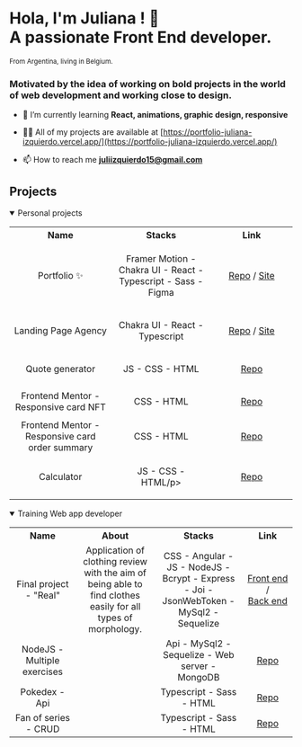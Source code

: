 # Hola, I'm Juliana ! 👋<br>A passionate Front End developer.
<small>From Argentina, living in Belgium.</small>
<br>

<h3>Motivated by the idea of working on bold projects in the world of web development and working close to design.</h3>

- 🌱 I’m currently learning **React, animations, graphic design, responsive**

- 👨‍💻 All of my projects are available at [https://portfolio-juliana-izquierdo.vercel.app/](https://portfolio-juliana-izquierdo.vercel.app/)

- 📫 How to reach me **juliizquierdo15@gmail.com**

## Projects

<details open>
    <summary>Personal projects</summary>
    <p>
        <table align="center">
            <tr align="center">
                <th width="400px"> Name </th>
                <th width="400px"> Stacks </th>
                <th width="400px"> Link </th>
            </tr>
            <tr align="center">
                <td>Portfolio ✨</td>
                <td>
                    <p>Framer Motion - Chakra UI - React - Typescript - Sass - Figma</p>
                </td>
                <td>
                    <a href="https://github.com/juliizq/portfolio-juliana-izquierdo">Repo</a> /
                    <a href="https://portfolio-juliana-izquierdo.vercel.app/">Site</a>
                </td>
            </tr>
            <tr align="center">
               <td>Landing Page Agency</td>
               <td>
                    <p>Chakra UI - React - Typescript</p>
               </td>
                <td>
                    <a href="https://github.com/juliizq/landingpage-react">Repo</a> /
                    <a href="https://agency-landing-react-ts.vercel.app/">Site</a>
                </td>
            </tr>
            <tr align="center">
                <td>Quote generator</td>
                <td>
                    <p>JS - CSS - HTML</p>
                </td>
                <td>
                    <a href="https://github.com/juliizq/quote-generator-js">Repo</a>
                </td>
            </tr>
           <tr align="center">
                <td>Frontend Mentor - Responsive card NFT</td>
                <td>
                    <p>CSS - HTML</p>
                </td>
                <td>
                    <a href="https://github.com/juliizq/nft-preview-card-component">Repo</a>
                </td>
            </tr>
            <tr align="center">
                <td>Frontend Mentor - Responsive card order summary</td>
                <td>
                    <p>CSS - HTML</p>
                </td>
                <td>
                    <a href="https://github.com/juliizq/juliizq.github.io">Repo</a>
                </td>
            </tr>
            <tr align="center">
                <td>Calculator</td>
                <td>
                    <p>JS - CSS - HTML/p>
                </td>
                <td>
                    <a href="https://github.com/juliizq/calculator-js">Repo</a>
                </td>
            </tr>
        </table>
    </p>
</details>
<details open>
    <summary>Training Web app developer</summary>
    <p>
        <table align="center">
            <tr align="center">
                <th width="400px"> Name </th>
                <th width="400px"> About </th>
                <th width="400px"> Stacks </th>
                <th width="400px"> Link </th>
            </tr>
            <tr align="center">
                <td>Final project - "Real" </td>
                <td>Application of clothing review with the aim of being able to find clothes easily for all types of morphology.</td>
                <td>CSS - Angular - JS - NodeJS - Bcrypt - Express - Joi - JsonWebToken - MySql2 - Sequelize</td>
                <td>
                    <a href="https://github.com/juliizq/real_angular">Front end</a> / <br />
                    <a href="https://github.com/juliizq/real_nodejs">Back end</a>
                </td>
            </tr>
            <tr align="center">
                <td>NodeJS - Multiple exercises</td>
                <td></td>
                <td>Api - MySql2 - Sequelize - Web server - MongoDB</td>
                <td>
                    <a href="https://github.com/juliizq/NodeJSCourse">Repo</a>
                </td>
            </tr>
            <tr align="center">
                <td>Pokedex - Api</td>
                <td></td>
                <td>Typescript - Sass - HTML</td>
                <td>
                    <a href="https://github.com/juliizq/pokedex-angular">Repo</a>
                </td>
            </tr>
            <tr align="center">
                <td>Fan of series - CRUD</td>
                <td></td>
                <td>Typescript - Sass - HTML</td>
                <td>
                    <a href="https://github.com/juliizq/Hello">Repo</a>
                </td>
            </tr>
            <tr align="center">
        </table>
    </p>
</details>
